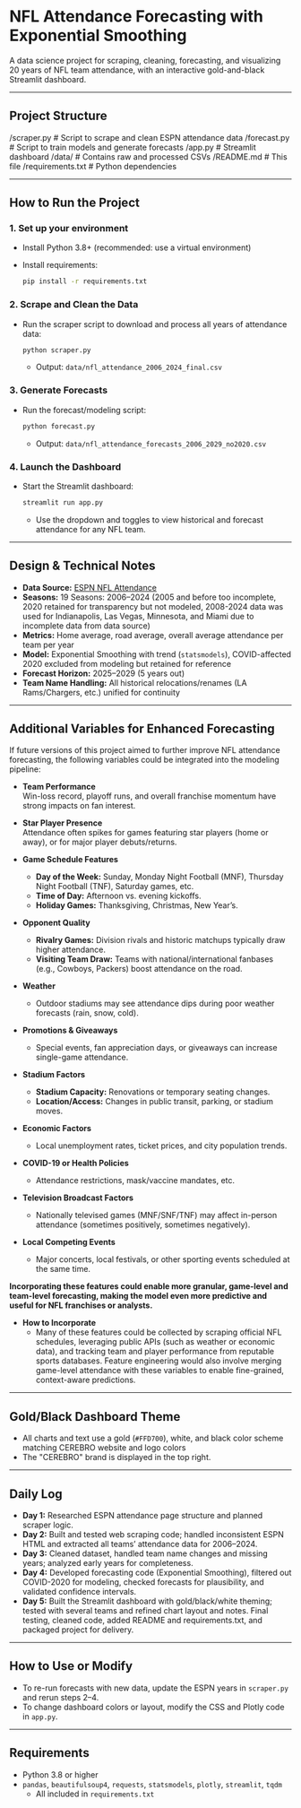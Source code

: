 # NFL Attendance Forecasting with Exponential Smoothing

A data science project for scraping, cleaning, forecasting, and visualizing 20 years of NFL team attendance, with an interactive gold-and-black Streamlit dashboard.

---

## **Project Structure**

/scraper.py # Script to scrape and clean ESPN attendance data
/forecast.py # Script to train models and generate forecasts
/app.py # Streamlit dashboard
/data/ # Contains raw and processed CSVs
/README.md # This file
/requirements.txt # Python dependencies

---

## **How to Run the Project**

### **1. Set up your environment**

- Install Python 3.8+ (recommended: use a virtual environment)
- Install requirements:

    ```bash
    pip install -r requirements.txt
    ```

### **2. Scrape and Clean the Data**

- Run the scraper script to download and process all years of attendance data:
    ```bash
    python scraper.py
    ```
    - Output: `data/nfl_attendance_2006_2024_final.csv`

### **3. Generate Forecasts**

- Run the forecast/modeling script:
    ```bash
    python forecast.py
    ```
    - Output: `data/nfl_attendance_forecasts_2006_2029_no2020.csv`

### **4. Launch the Dashboard**

- Start the Streamlit dashboard:
    ```bash
    streamlit run app.py
    ```
    - Use the dropdown and toggles to view historical and forecast attendance for any NFL team.

---

## **Design & Technical Notes**

- **Data Source:** [ESPN NFL Attendance](https://www.espn.com/nfl/attendance/_/year/2024)
- **Seasons:** 19 Seasons: 2006–2024 (2005 and before too incomplete, 2020 retained for transparency but not modeled, 2008-2024 data was used for Indianapolis, Las Vegas, Minnesota, and Miami due to incomplete data from data source)
- **Metrics:** Home average, road average, overall average attendance per team per year
- **Model:** Exponential Smoothing with trend (`statsmodels`), COVID-affected 2020 excluded from modeling but retained for reference
- **Forecast Horizon:** 2025–2029 (5 years out)
- **Team Name Handling:** All historical relocations/renames (LA Rams/Chargers, etc.) unified for continuity

---

## Additional Variables for Enhanced Forecasting

If future versions of this project aimed to further improve NFL attendance forecasting, the following variables could be integrated into the modeling pipeline:

- **Team Performance**  
  Win-loss record, playoff runs, and overall franchise momentum have strong impacts on fan interest.

- **Star Player Presence**  
  Attendance often spikes for games featuring star players (home or away), or for major player debuts/returns.

- **Game Schedule Features**
  - **Day of the Week:** Sunday, Monday Night Football (MNF), Thursday Night Football (TNF), Saturday games, etc.
  - **Time of Day:** Afternoon vs. evening kickoffs.
  - **Holiday Games:** Thanksgiving, Christmas, New Year’s.

- **Opponent Quality**
  - **Rivalry Games:** Division rivals and historic matchups typically draw higher attendance.
  - **Visiting Team Draw:** Teams with national/international fanbases (e.g., Cowboys, Packers) boost attendance on the road.

- **Weather**
  - Outdoor stadiums may see attendance dips during poor weather forecasts (rain, snow, cold).

- **Promotions & Giveaways**
  - Special events, fan appreciation days, or giveaways can increase single-game attendance.

- **Stadium Factors**
  - **Stadium Capacity:** Renovations or temporary seating changes.
  - **Location/Access:** Changes in public transit, parking, or stadium moves.

- **Economic Factors**
  - Local unemployment rates, ticket prices, and city population trends.

- **COVID-19 or Health Policies**
  - Attendance restrictions, mask/vaccine mandates, etc.

- **Television Broadcast Factors**
  - Nationally televised games (MNF/SNF/TNF) may affect in-person attendance (sometimes positively, sometimes negatively).

- **Local Competing Events**
  - Major concerts, local festivals, or other sporting events scheduled at the same time.

**Incorporating these features could enable more granular, game-level and team-level forecasting, making the model even more predictive and useful for NFL franchises or analysts.**

- **How to Incorporate**
  - Many of these features could be collected by scraping official NFL schedules, leveraging public APIs (such as weather or economic data), and tracking team and player performance from reputable sports databases. Feature engineering would also involve merging game-level attendance with these variables to enable fine-grained, context-aware predictions.

---

## **Gold/Black Dashboard Theme**

- All charts and text use a gold (`#FFD700`), white, and black color scheme matching CEREBRO website and logo colors
- The "CEREBRO" brand is displayed in the top right.

---

## **Daily Log**

- **Day 1:** Researched ESPN attendance page structure and planned scraper logic.
- **Day 2:** Built and tested web scraping code; handled inconsistent ESPN HTML and extracted all teams’ attendance data for 2006–2024.
- **Day 3:** Cleaned dataset, handled team name changes and missing years; analyzed early years for completeness.
- **Day 4:** Developed forecasting code (Exponential Smoothing), filtered out COVID-2020 for modeling, checked forecasts for plausibility, and validated confidence intervals.
- **Day 5:** Built the Streamlit dashboard with gold/black/white theming; tested with several teams and refined chart layout and notes. Final testing, cleaned code, added README and requirements.txt, and packaged project for delivery.

---

## **How to Use or Modify**

- To re-run forecasts with new data, update the ESPN years in `scraper.py` and rerun steps 2–4.
- To change dashboard colors or layout, modify the CSS and Plotly code in `app.py`.

---

## **Requirements**

- Python 3.8 or higher
- `pandas`, `beautifulsoup4`, `requests`, `statsmodels`, `plotly`, `streamlit`, `tqdm`
  - All included in `requirements.txt`


